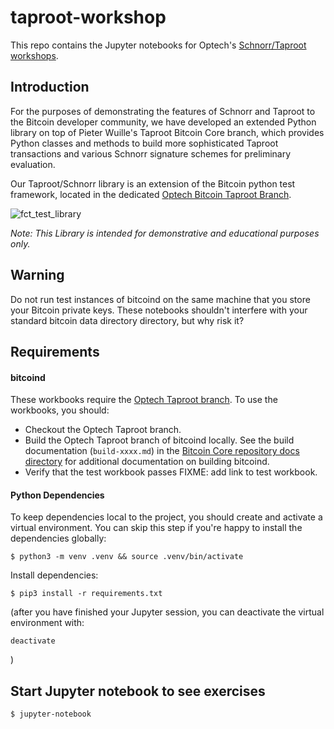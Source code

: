 # taproot-workshop

This repo contains the Jupyter notebooks for Optech's [Schnorr/Taproot
workshops](https://bitcoinops.org/workshops/#taproot-workshop).

## Introduction

For the purposes of demonstrating the features of Schnorr and Taproot to the
Bitcoin developer community, we have developed an extended Python library on
top of Pieter Wuille's Taproot Bitcoin Core branch, which provides Python
classes and methods to build more sophisticated Taproot transactions and
various Schnorr signature schemes for preliminary evaluation.

Our Taproot/Schnorr library is an extension of the Bitcoin python test
framework, located in the dedicated [Optech Bitcoin Taproot
Branch](https://github.com/bitcoinops/bitcoin/releases/tag/v0.1).

![fct_test_library](files/taproot_library_introduction0.jpg)

*Note: This Library is intended for demonstrative and educational purposes only.*

## Warning

Do not run test instances of bitcoind on the same machine that you store your
Bitcoin private keys. These notebooks shouldn't interfere with your
standard bitcoin data directory directory, but why risk it?

## Requirements

#### bitcoind

These workbooks require the [Optech Taproot
branch](https://github.com/bitcoinops/bitcoin/releases/tag/v0.1). To use the
workbooks, you should:

- Checkout the Optech Taproot branch.
- Build the Optech Taproot branch of bitcoind locally. See the build
  documentation (`build-xxxx.md`) in the [Bitcoin Core repository docs
  directory](https://github.com/bitcoin/bitcoin/tree/master/doc) for additional
  documentation on building bitcoind.
- Verify that the test workbook passes FIXME: add link to test workbook.

#### Python Dependencies

To keep dependencies local to the project, you should create and activate a
virtual environment. You can skip this step if you're happy to install the
dependencies globally:

```
$ python3 -m venv .venv && source .venv/bin/activate
```

Install dependencies:

```
$ pip3 install -r requirements.txt
```

(after you have finished your Jupyter session, you can deactivate
the virtual environment with:

```
deactivate
```
)

## Start Jupyter notebook to see exercises

```
$ jupyter-notebook
```
